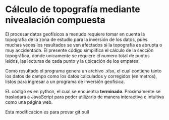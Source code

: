 <h1> Cálculo de topografía mediante nivealación compuesta </h1>

El procesar datos geofísicos a menudo requiere tomar en cuenta la topografía de la zona de estudio para la inversión de los datos, pues muchas veces los resultados se ven afectados si la topografía es abrupta o muy accidentada. 
El presente código simplifica el cálculo de la sección topográfica, donde unicamente se requiere el numero total de puntos leídos, las lecturas de cada punto y la ubicación de los empates. 

Como resultado el programa genera un archivo .xlsx, el cual contiene tanto los datos de campo como los datos calculados y corregidos (en metros), listos para ingresar a un programa de inversión geofísica.

EL código es en python, el cual se encuentra **terminado**. Proximamente se trasladará a JavaScript para poder utilizarlo de manera interactiva e intuitiva como una página web.

Esta modificacion es para provar git pull
